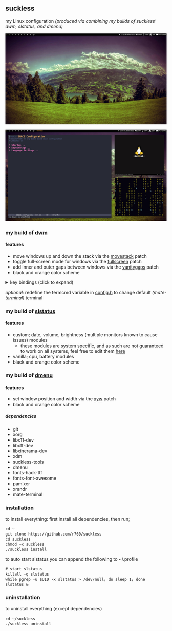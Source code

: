 ## suckless

my Linux configuration
<em>(produced via combining my builds of suckless' dwm, slstatus, and dmenu)</em>

![Picture 1](screenshots/suckless_01.jpg)

![Picture 2](screenshots/suckless_02.jpg)

### my build of [dwm](https://dwm.suckless.org/)

#### features
- move windows up and down the stack via the [movestack](https://dwm.suckless.org/patches/movestack/) patch
- toggle full-screen mode for windows via the [fullscreen](https://dwm.suckless.org/patches/fullscreen/) patch
- add inner and outer gaps between windows via the [vanitygaps](https://dwm.suckless.org/patches/vanitygaps/) patch
- black and orange color scheme

<details>

<summary>
 key bindings (click to expand)
</summary>

##### Basics
<table>
<thead>
<tr>
<th>Key Binding</th>
<th>Function</th>
</tr>
</thead>
<tbody>

<tr>
<td>Super + p</td>
<td>spawn dmenu</td>
</tr>

<tr>
<td>Super + Return</td>
<td>spawn <strong>mate-terminal</strong></td>
</tr>

<tr>
<td>Super + Shift + e</td>
<td>quit dwm</td>
</tr>

<tr>
<td>Super + Shift + q</td>
<td>kill active window</td>
</tr>

<tr>
<td>Super + 0</td>
<td>view all tags</td>
</tr>

<tr>
<td>Super + [1-9]</td>
<td>go to selected tag</td>
</tr>

<tr>
<td>Super + Tab</td>
<td>jump to previous tag</td>
</tr>

</tbody>
</table>

##### Master Window
<table>
<thead>
<tr>
<th>Key Binding</th>
<th>Function</th>
</tr>
</thead>
<tbody>

<tr>
<td>Super + i</td>
<td>increase the number of master windows</td>
</tr>

<tr>
<td>Super + d</td>
<td>decrease the number of master windows</td>
</tr>

<tr>
<td>Super + l</td>
<td>increase the size of master windows</td>
</tr>

<tr>
<td>Super + h</td>
<td>decrease the size of master windows</td>
</tr>

</tbody>
</table>

##### Active Window
<table>
<thead>
<tr>
<th>Key Binding</th>
<th>Function</th>
</tr>
</thead>
<tbody>

<tr>
<td>Super + j</td>
<td>shift window focus down the stack</td>
</tr>

<tr>
<td>Super + k</td>
<td>shift window focus up the stack</td>
</tr>

<tr>
<td>Super + Shift + j</td>
<td>move the active window down the stack</td>
</tr>

<tr>
<td>Super + Shift + k</td>
<td>move the active window up the stack</td>
</tr>

<tr>
<td>Super + Shift + 0</td>
<td>make the active window visible on all tags</td>
</tr>

<tr>
<td>Super + Shift + [1-9]</td>
<td>move the active window to the selected tag</td>
</tr>

<tr>
<td>Super + f</td>
<td>toggle full-screen</td>
</tr>

</tbody>
</table>

##### Gaps
<table>
<thead>
<tr>
<th>Key Binding</th>
<th>Function</th>
</tr>
</thead>
<tbody>

<tr>
<td>Super + Shift + l</td>
<td>increase gap size</td>
</tr>

<tr>
<td>Super + Shift + h</td>
<td>decrease gap size</td>
</tr>

<tr>
<td>Super + g</td>
<td>toggle gaps</td>
</tr>

<tr>
<td>Super + Shift + g</td>
<td>set gaps to default size</td>
</tr>

</tbody>
</table>

##### Other
<table>
<thead>
<tr>
<th>Key Binding</th>
<th>Function</th>
</tr>
</thead>
<tbody>

<tr>
<td>Super + b</td>
<td>toggle status bar</td>
</tr>

<tr>
<td>Super + Space</td>
<td>switch layouts</td>
</tr>

<tr>
<td>Super + Shift + Space</td>
<td>float active window</td>
</tr>

<tr>
<td>Super + ,</td>
<td>shift focus to the next monitor</td>
</tr>

<tr>
<td>Super + Shift +  ,</td>
<td>move the active window to the next monitor</td>
</tr>

</tbody>
</table>

 </details>

<em>optional:</em> redefine the termcmd variable in [config.h](dwm/config.h) to change default <em>(mate-terminal)</em> terminal

### my build of [slstatus](https://tools.suckless.org/slstatus/)

#### features
- custom; date, volume, brightness (multiple monitors known to cause issues) modules 
	* these modules are system specific, and as such are not guaranteed to work
	  on all systems, feel free to edit them [here](slstatus/config.h)
- vanilla; cpu, battery modules
- black and orange color scheme

### my build of [dmenu](https://tools.suckless.org/dmenu/)

#### features
- set window position and width via the [xyw](https://tools.suckless.org/dmenu/patches/xyw/) patch
- black and orange color scheme

##### dependencies
<ul>
	<li>git</li>
	<li>xorg</li>
	<li>libx11-dev</li>
	<li>libxft-dev</li>
	<li>libxinerama-dev</li>
	<li>xdm</li>
	<li>suckless-tools</li>
	<li>dmenu</li>
	<li>fonts-hack-ttf</li>
	<li>fonts-font-awesome</li>
	<li>pamixer</li>
	<li>xrandr</li>
	<li>mate-terminal</li>
</ul>

### installation
to install everything: first install all dependencies, then run;

```
cd ~
git clone https://github.com/r760/suckless
cd suckless
chmod +x suckless
./suckless install
```

to auto start slstatus you can append the following to ~/.profile
```
# start slstatus
killall -q slstatus
while pgrep -u $UID -x slstatus > /dev/null; do sleep 1; done
slstatus &
```
### uninstallation
to uninstall everything (except dependencies)
```
cd ~/suckless
./suckless uninstall
```
